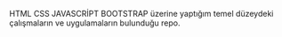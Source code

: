 HTML CSS JAVASCRİPT BOOTSTRAP üzerine yaptığım temel düzeydeki çalışmaların ve uygulamaların bulunduğu repo.
